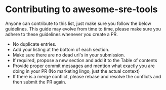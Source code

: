 # Contributing to awesome-sre-tools

Anyone can contribute to this list, just make sure you follow the below guidelines.
This guide may evolve from time to time, please make sure you adhere to these guidelines whenever you create a PR.

- No duplicate entries.
- Add your listing at the bottom of each section.
- Make sure there are no dead url's in your submission.
- If required, propose a new section and add it to the Table of contents
- Provide proper commit messages and mention what exactly you are doing in your PR (No marketing lingo, just the actual context)
- If there is a merge conflict, please rebase and resolve the conflicts and then submit the PR again.
